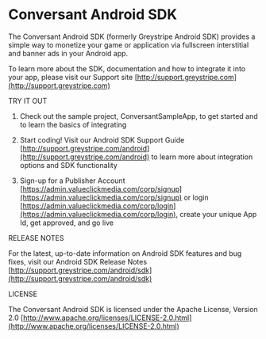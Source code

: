 Conversant Android SDK
======================

The Conversant Android SDK (formerly Greystripe Android SDK) provides a simple way to monetize your game or application via fullscreen interstitial and banner ads in your Android app.

To learn more about the SDK, documentation and how to integrate it into your app, please visit our Support site [http://support.greystripe.com](http://support.greystripe.com)

TRY IT OUT

1. Check out the sample project, ConversantSampleApp, to get started and to learn the basics of integrating

2. Start coding! Visit our Android SDK Support Guide [http://support.greystripe.com/android](http://support.greystripe.com/android) to learn more about integration options and SDK functionality

3. Sign-up for a Publisher Account [https://admin.valueclickmedia.com/corp/signup](https://admin.valueclickmedia.com/corp/signup) or login [https://admin.valueclickmedia.com/corp/login](https://admin.valueclickmedia.com/corp/login), create your unique App Id, get approved, and go live

RELEASE NOTES

For the latest, up-to-date information on Android SDK features and bug fixes, visit our Android SDK Release Notes [http://support.greystripe.com/android/sdk](http://support.greystripe.com/android/sdk)

LICENSE

The Conversant Android SDK is licensed under the Apache License, Version 2.0 [http://www.apache.org/licenses/LICENSE-2.0.html](http://www.apache.org/licenses/LICENSE-2.0.html) 
